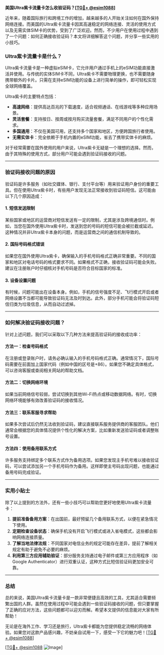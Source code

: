 **美国Ultra紫卡流量卡怎么收验证码？[[TG💪+ @esim1088](https://t.me/s/esim1088)]**

近年来，随着国际旅行和跨境工作的增加，越来越多的人开始关注如何在国外保持网络连接。而美国的Ultra紫卡流量卡因其高速稳定的网络连接、灵活的使用方式以及无需实体SIM卡的优势，受到了广泛欢迎。然而，不少用户在使用过程中遇到了一个问题：如何正确接收验证码？本文将详细解答这个问题，并分享一些实用的小技巧。

### Ultra紫卡流量卡是什么？

Ultra紫卡流量卡是一种虚拟eSIM卡，它允许用户通过手机上的eSIM功能直接激活并使用。与传统的实体SIM卡不同，Ultra紫卡不需要物理更换，也不需要随身携带额外的卡片。只需在支持eSIM功能的设备上进行简单的操作，即可轻松实现全球网络覆盖。

Ultra紫卡的主要特点包括：
- **高速网络**：提供高达百兆的下载速度，适合视频通话、在线游戏等多种应用场景。
- **灵活套餐**：支持按日、按周或按月购买流量套餐，满足不同用户的个性化需求。
- **多国通用**：不仅在美国可用，还支持多个国家和地区，方便跨国旅行者使用。
- **无需实体卡**：完全依赖于手机内置的eSIM功能，省去了携带实体卡的麻烦。

对于经常需要在国外使用的用户来说，Ultra紫卡无疑是一个理想的选择。然而，由于其特殊的使用方式，部分用户可能会遇到验证码接收的问题。

---

### 验证码接收问题的原因

验证码是许多服务（如社交媒体、银行、支付平台等）用来验证用户身份的重要工具。但在使用Ultra紫卡时，有些用户发现无法正常接收到验证码短信。这可能由以下几个原因造成：

#### 1. 短信发送限制
某些国家或地区的运营商对短信发送有一定的限制，尤其是涉及跨境通信时。例如，当您在国外使用Ultra紫卡时，发送到您的号码的短信可能会被拦截或延迟。这种情况并非Ultra紫卡本身的问题，而是运营商之间的通信机制导致的。

#### 2. 国际号码格式错误
如果您在国外使用Ultra紫卡，确保输入的手机号码格式正确非常重要。不同的国家和地区对电话号码的格式要求不同。如果格式不正确，接收验证码可能会失败。建议在注册账户时仔细核对手机号码是否符合目标国家的标准。

#### 3. 设备设置问题
有时候，问题可能出在设备本身。例如，手机的信号强度不足、飞行模式开启或者网络设置不当都可能导致验证码无法及时到达。此外，部分手机可能会将验证码短信归类为垃圾信息，从而自动过滤掉。

---

### 如何解决验证码接收问题？

针对上述问题，我们可以采取以下几种方法来提高验证码的接收成功率：

#### 方法一：检查号码格式
在注册或登录账户时，请务必确认输入的手机号码格式正确。通常情况下，国际号码需要在前面加上国家代码（例如中国的区号是+86）。如果您不确定具体格式，可以咨询客服或查阅相关网站的帮助文档。

#### 方法二：切换网络环境
如果当前网络信号较弱，尝试切换到其他Wi-Fi热点或移动数据网络。有时，切换网络环境能够有效改善验证码的接收情况。

#### 方法三：联系客服寻求帮助
如果多次尝试后仍然无法收到验证码，建议直接联系服务提供商的客服团队。他们通常会根据您的具体情况提供个性化的解决方案，比如重新发送验证码或者调整账号设置。

#### 方法四：使用备用联系方式
许多服务支持绑定多个联系方式作为备用选项。如果您发现主手机号难以接收验证码，可以尝试添加另一个手机号码作为备用。这样即使主号码出现问题，也能通过备用号码完成验证。

---

### 实用小贴士

除了以上提到的方法外，还有一些小技巧可以帮助您更好地使用Ultra紫卡流量卡：

1. **提前准备备用方案**：在出国前，最好预留几个备用联系方式，以便在紧急情况下使用。
2. **定期检查设备状态**：确保手机没有开启飞行模式或进入省电模式，这些都会影响网络连接质量。
3. **了解当地法律法规**：不同国家对电信业务的规定可能存在差异，提前了解相关规定有助于避免不必要的麻烦。
4. **利用第三方应用辅助验证**：部分服务支持通过电子邮件或第三方应用程序（如Google Authenticator）进行双重认证，这种方式比短信验证码更加安全可靠。

---

### 总结

总的来说，美国Ultra紫卡流量卡是一款非常便捷且高效的工具，尤其适合需要频繁出国的人群。虽然在使用过程中可能会遇到一些验证码接收的问题，但只要掌握了正确的应对方法，这些问题都可以迎刃而解。希望本文提供的信息能对大家有所帮助！

无论是在海外工作、学习还是旅行，Ultra紫卡都能为您提供稳定流畅的网络体验。如果您对这款产品感兴趣，不妨亲自试用一下，感受一下它的魅力吧！[[TG💪+ @esim1088](https://t.me/s/esim1088)]

[[TG💪+ @esim1088](https://t.me/s/esim1088) ![Image](https://i.postimg.cc/4NQfJmqS/Snipaste-2025-05-13-00-14-12.png)]
